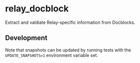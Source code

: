 # relay_docblock

Extract and valdiate Relay-specific information from Docblocks.

## Development

Note that snapshots can be updated by running tests with the
`UPDATE_SNAPSHOTS=1` environment variable set.

